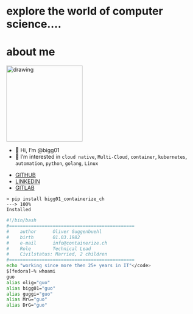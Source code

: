 # explore the world of computer science....

# about me


<img src="https://avatars.githubusercontent.com/u/3784993?v=4" alt="drawing" width="200"/>


- 👋 Hi, I’m @bigg01
- 👀 I’m interested in `cloud native`, `Multi-Cloud`, `container`, `kubernetes`, `automation`, `python`, `golang`, `Linux`

* [GITHUB](https://github.com/bigg01)
* [LINKEDIN](https://www.linkedin.com/in/oliver-guggenb%C3%BChl-12370198/)
* [GITLAB](https://gitlab.com/bigg01) 


```
> pip install bigg01_containerize_ch
---> 100%
Installed
```


```bash
#!/bin/bash
#==============================================
#    author      Oliver Guggenbuehl
#    birth       01.03.1982
#    e-mail      info@containerize.ch
#    Role        Technical Lead
#    Civilstatus: Married, 2 children
#==============================================
echo "working since more then 25+ years in IT"</code>
$[fedora]~% whoami
guo
alias olig="guo"
alias bigg01="guo"
alias guggi="guo"
alias MrG="guo"
alias DrG="guo"
```

